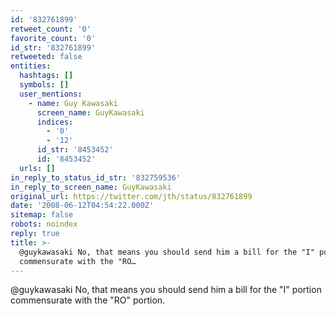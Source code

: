 ```yaml
---
id: '832761899'
retweet_count: '0'
favorite_count: '0'
id_str: '832761899'
retweeted: false
entities:
  hashtags: []
  symbols: []
  user_mentions:
    - name: Guy Kawasaki
      screen_name: GuyKawasaki
      indices:
        - '0'
        - '12'
      id_str: '8453452'
      id: '8453452'
  urls: []
in_reply_to_status_id_str: '832759536'
in_reply_to_screen_name: GuyKawasaki
original_url: https://twitter.com/jth/status/832761899
date: '2008-06-12T04:54:22.000Z'
sitemap: false
robots: noindex
reply: true
title: >-
  @guykawasaki No, that means you should send him a bill for the "I" portion
  commensurate with the "RO…
---
```


@guykawasaki No, that means you should send him a bill for the "I" portion commensurate with the "RO" portion.